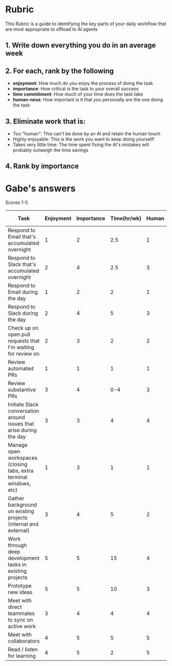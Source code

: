 # Rubric

This Rubric is a guide to identifying the key parts of your daily workflow that are most appropriate to offload to AI agents

## 1. Write down everything you do in an average week

## 2. For each, rank by the following

- **enjoyment**: How much do you enjoy the process of doing the task
- **importance**: How critical is the task to your overall success
- **time commitment**: How much of your time does the task take
- **human-ness**: How important is it that _you_ personally are the one doing the task

## 3. Eliminate work that is:

- Too "human": This can't be done by an AI and retain the human touch
- Highly enjoyable: This is the work you want to keep doing yourself!
- Takes very little time: The time spent fixing the AI's mistakes will probably outweigh the time savings

## 4. Rank by importance

# Gabe's answers

Scores 1-5

| Task                                                                | Enjoyment | Importance | Time(hr/wk) | Human | AGENT SCORE |
| ------------------------------------------------------------------- | --------- | ---------- | ----------- | ----- | ----------- |
| Respond to Email that's accumulated overnight                       | 1         | 2          | 2.5         | 1     | high        |
| Respond to Slack that's accumulated overnight                       | 2         | 4          | 2.5         | 3     | high        |
| Respond to Email during the day                                     | 1         | 2          | 2           | 1     | medium      |
| Respond to Slack during the day                                     | 2         | 4          | 5           | 3     | medium      |
| Check up on open pull requests that I'm waiting for review on       | 2         | 3          | 2           | 2     | medium      |
| Review automated PRs                                                | 1         | 1          | 1           | 1     | medium      |
| Review substantive PRs                                              | 3         | 4          | 0-4         | 3     | low         |
| Initiate Slack conversation around issues that arise during the day | 3         | 3          | 4           | 4     | low         |
| Manage open workspaces (closing tabs, extra terminal windows, etc)  | 1         | 3          | 1           | 1     | low         |
| Gather background on existing projects (internal and external)      | 3         | 4          | 5           | 2     | high        |
| Work through deep development tasks in existing projects            | 5         | 5          | 15          | 4     | xxxxxxxxxxx |
| Prototype new ideas                                                 | 5         | 5          | 10          | 3     | xxxxxxxxxxx |
| Meet with direct teammates to sync on active work                   | 3         | 4          | 4           | 4     | low         |
| Meet with collaborators                                             | 4         | 5          | 5           | 5     | xxxxxxxxxxx |
| Read / listen for learning                                          | 4         | 5          | 2           | 5     | xxxxxxxxxxx |
